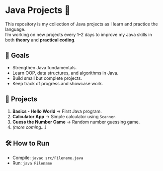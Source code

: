 # Java Projects 🚀

This repository is my collection of Java projects as I learn and practice the language.  
I’m working on new projects every 1–2 days to improve my Java skills in both **theory** and **practical coding**.

## 🎯 Goals

- Strengthen Java fundamentals.
- Learn OOP, data structures, and algorithms in Java.
- Build small but complete projects.
- Keep track of progress and showcase work.

## 📂 Projects

1. **Basics - Hello World** → First Java program.
2. **Calculator App** → Simple calculator using `Scanner`.
3. **Guess the Number Game** → Random number guessing game.
4. _(more coming...)_

## 🛠️ How to Run

- Compile: `javac src/Filename.java`
- Run: `java Filename`
